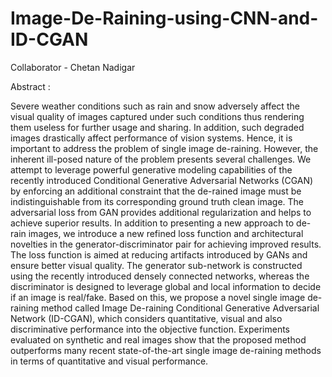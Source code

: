 # Image-De-Raining-using-CNN-and-ID-CGAN
Collaborator - Chetan Nadigar

Abstract :

Severe weather conditions such as rain and snow adversely affect the visual quality of images captured under such conditions thus rendering them useless for further usage and sharing. In addition, such degraded images drastically affect performance of vision systems. Hence, it is important to address the problem of single image de-raining. However, the inherent ill-posed nature of the problem presents several challenges. We attempt to leverage powerful generative modeling capabilities of the recently introduced Conditional Generative Adversarial Networks (CGAN) by enforcing an additional constraint that the de-rained image must be indistinguishable from its corresponding ground truth clean image. The adversarial loss from GAN provides additional regularization and helps to achieve superior results. In addition to presenting a new approach to de-rain images, we introduce a new refined loss function and architectural novelties in the generator-discriminator pair for achieving improved results. The loss function is aimed at reducing artifacts introduced by GANs and ensure better visual quality.
The generator sub-network is constructed using the recently introduced densely connected networks, whereas the discriminator is designed to leverage global and local information to decide if
an image is real/fake. Based on this, we propose a novel single image de-raining method called Image De-raining Conditional Generative Adversarial Network (ID-CGAN), which considers
quantitative, visual and also discriminative performance into the objective function. Experiments evaluated on synthetic and real images show that the proposed method outperforms many recent
state-of-the-art single image de-raining methods in terms of quantitative and visual performance. 
